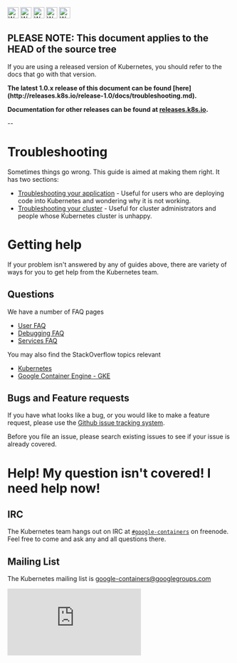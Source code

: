 <!-- BEGIN MUNGE: UNVERSIONED_WARNING -->

<!-- BEGIN STRIP_FOR_RELEASE -->

<img src="http://kubernetes.io/img/warning.png" alt="WARNING"
     width="25" height="25">
<img src="http://kubernetes.io/img/warning.png" alt="WARNING"
     width="25" height="25">
<img src="http://kubernetes.io/img/warning.png" alt="WARNING"
     width="25" height="25">
<img src="http://kubernetes.io/img/warning.png" alt="WARNING"
     width="25" height="25">
<img src="http://kubernetes.io/img/warning.png" alt="WARNING"
     width="25" height="25">

<h2>PLEASE NOTE: This document applies to the HEAD of the source tree</h2>

If you are using a released version of Kubernetes, you should
refer to the docs that go with that version.

<strong>
The latest 1.0.x release of this document can be found
[here](http://releases.k8s.io/release-1.0/docs/troubleshooting.md).

Documentation for other releases can be found at
[releases.k8s.io](http://releases.k8s.io).
</strong>

--

<!-- END STRIP_FOR_RELEASE -->

<!-- END MUNGE: UNVERSIONED_WARNING -->

# Troubleshooting

Sometimes things go wrong.  This guide is aimed at making them right.  It has two sections:

   * [Troubleshooting your application](user-guide/application-troubleshooting.md) - Useful for users who are deploying code into Kubernetes and wondering why it is not working.
   * [Troubleshooting your cluster](admin/cluster-troubleshooting.md) - Useful for cluster administrators and people whose Kubernetes cluster is unhappy.

# Getting help

If your problem isn't answered by any of guides above, there are variety of ways for you to get help from the Kubernetes team.

## Questions

We have a number of FAQ pages

   * [User FAQ](https://github.com/GoogleCloudPlatform/kubernetes/wiki/User-FAQ)
   * [Debugging FAQ](https://github.com/GoogleCloudPlatform/kubernetes/wiki/Debugging-FAQ)
   * [Services FAQ](https://github.com/GoogleCloudPlatform/kubernetes/wiki/Services-FAQ)

You may also find the StackOverflow topics relevant

   * [Kubernetes](http://stackoverflow.com/questions/tagged/kubernetes)
   * [Google Container Engine - GKE](http://stackoverflow.com/questions/tagged/google-container-engine)

## Bugs and Feature requests

If you have what looks like a bug, or you would like to make a feature request, please use the [Github issue tracking system](https://github.com/GoogleCloudPlatform/kubernetes/issues).

Before you file an issue, please search existing issues to see if your issue is already covered.

# Help! My question isn't covered!  I need help now!

## IRC

The Kubernetes team hangs out on IRC at [`#google-containers`](https://botbot.me/freenode/google-containers/) on freenode.  Feel free to come and ask any and all questions there.

## Mailing List

The Kubernetes mailing list is google-containers@googlegroups.com


<!-- BEGIN MUNGE: GENERATED_ANALYTICS -->
[![Analytics](https://kubernetes-site.appspot.com/UA-36037335-10/GitHub/docs/troubleshooting.md?pixel)]()
<!-- END MUNGE: GENERATED_ANALYTICS -->
